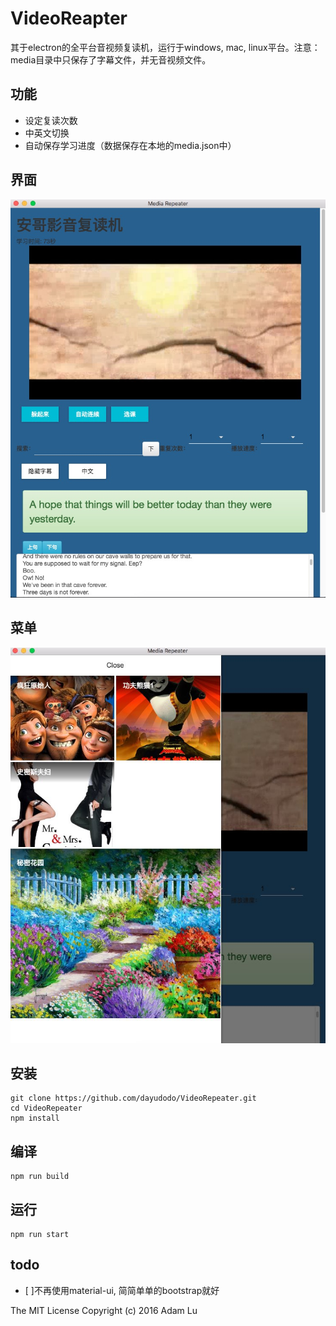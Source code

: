 # VideoReapter
其于electron的全平台音视频复读机，运行于windows, mac, linux平台。注意：media目录中只保存了字幕文件，并无音视频文件。

## 功能
- 设定复读次数
- 中英文切换
- 自动保存学习进度（数据保存在本地的media.json中）


## 界面
![video repeater界面](https://github.com/dayudodo/VideoRepeater/raw/master/readme/main.jpg)

## 菜单
![video repeater菜单](https://github.com/dayudodo/VideoRepeater/raw/master/readme/menu.jpg)


## 安装
```
git clone https://github.com/dayudodo/VideoRepeater.git
cd VideoRepeater
npm install
```

## 编译
```
npm run build
```

## 运行
```
npm run start
```

## todo
- [ ]不再使用material-ui, 简简单单的bootstrap就好


The MIT License
Copyright (c) 2016 Adam Lu
